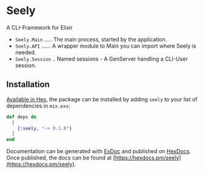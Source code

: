 # Seely

A CLI-Framework for Elixir

  - `Seely.Main` ..... The main process, started by the application.
  - `Seely.API` ...... A wrapper module to Main you can import where Seely is needed.
  - `Seely.Session` .. Named sessions - A GenServer handling a CLI-User session.

## Installation

[Available in Hex](https://hex.pm/docs/publish), the package can be installed
by adding `seely` to your list of dependencies in `mix.exs`:

```elixir
def deps do
  [
    {:seely, "~> 0.1.0"}
  ]
end
```

Documentation can be generated with [ExDoc](https://github.com/elixir-lang/ex_doc)
and published on [HexDocs](https://hexdocs.pm). Once published, the docs can
be found at [https://hexdocs.pm/seely](https://hexdocs.pm/seely).

